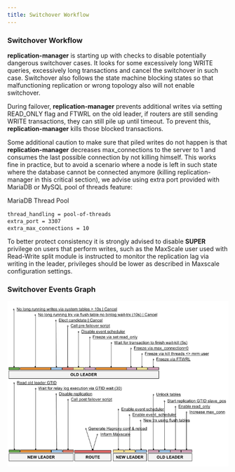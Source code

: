 ```yaml
---
title: Switchover Workflow
---
```

### Switchover Workflow

**replication-manager** is starting up with checks to disable potentially dangerous switchover cases. It looks for some excessively long WRITE queries, excessively long transactions and cancel the switchover in such case. Switchover also follows the state machine blocking states so that malfunctioning replication or wrong topology also will not enable switchover.  

During failover, **replication-manager** prevents additional writes via setting READ_ONLY flag and FTWRL on the old leader, if routers are still sending WRITE transactions, they can still pile up until timeout. To prevent this, **replication-manager** kills those blocked transactions.

Some additional caution to make sure that piled writes do not happen is that **replication-manager**  decreases max_connections to the server to 1 and consumes the last possible connection by not killing himself. This works fine in practice, but to avoid a scenario where a node is left in such state where the database cannot be connected anymore (killing replication-manager in this critical section), we advise using extra port provided with MariaDB or MySQL pool of threads feature:

MariaDB Thread Pool
```
thread_handling = pool-of-threads  
extra_port = 3307   
extra_max_connections = 10
```   

To better protect consistency it is strongly advised to disable **SUPER** privilege on users that perform writes, such as the MaxScale user used with Read-Write split module is instructed to monitor the replication lag via writing in the leader, privileges should be lower as described in Maxscale configuration settings.

### Switchover Events Graph

![switchover](/images/switchover.png)
